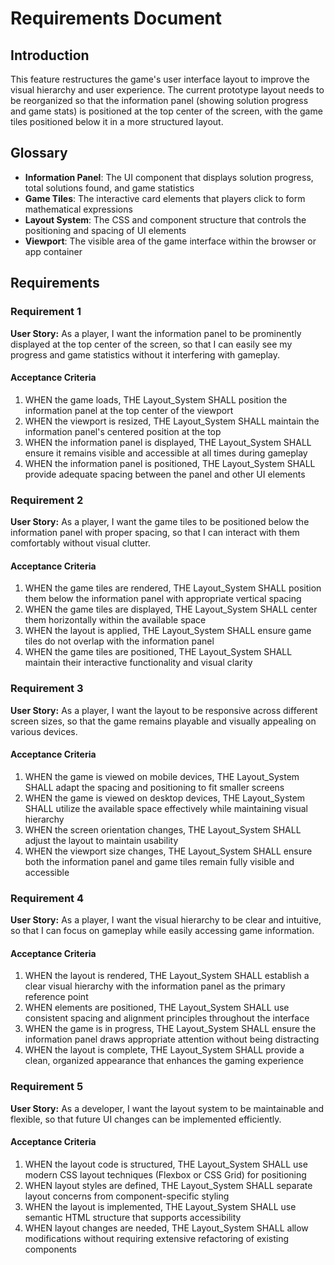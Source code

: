 # Requirements Document

## Introduction

This feature restructures the game's user interface layout to improve the visual hierarchy and user experience. The current prototype layout needs to be reorganized so that the information panel (showing solution progress and game stats) is positioned at the top center of the screen, with the game tiles positioned below it in a more structured layout.

## Glossary

- **Information Panel**: The UI component that displays solution progress, total solutions found, and game statistics
- **Game Tiles**: The interactive card elements that players click to form mathematical expressions
- **Layout System**: The CSS and component structure that controls the positioning and spacing of UI elements
- **Viewport**: The visible area of the game interface within the browser or app container

## Requirements

### Requirement 1

**User Story:** As a player, I want the information panel to be prominently displayed at the top center of the screen, so that I can easily see my progress and game statistics without it interfering with gameplay.

#### Acceptance Criteria

1. WHEN the game loads, THE Layout_System SHALL position the information panel at the top center of the viewport
2. WHEN the viewport is resized, THE Layout_System SHALL maintain the information panel's centered position at the top
3. WHEN the information panel is displayed, THE Layout_System SHALL ensure it remains visible and accessible at all times during gameplay
4. WHEN the information panel is positioned, THE Layout_System SHALL provide adequate spacing between the panel and other UI elements

### Requirement 2

**User Story:** As a player, I want the game tiles to be positioned below the information panel with proper spacing, so that I can interact with them comfortably without visual clutter.

#### Acceptance Criteria

1. WHEN the game tiles are rendered, THE Layout_System SHALL position them below the information panel with appropriate vertical spacing
2. WHEN the game tiles are displayed, THE Layout_System SHALL center them horizontally within the available space
3. WHEN the layout is applied, THE Layout_System SHALL ensure game tiles do not overlap with the information panel
4. WHEN the game tiles are positioned, THE Layout_System SHALL maintain their interactive functionality and visual clarity

### Requirement 3

**User Story:** As a player, I want the layout to be responsive across different screen sizes, so that the game remains playable and visually appealing on various devices.

#### Acceptance Criteria

1. WHEN the game is viewed on mobile devices, THE Layout_System SHALL adapt the spacing and positioning to fit smaller screens
2. WHEN the game is viewed on desktop devices, THE Layout_System SHALL utilize the available space effectively while maintaining visual hierarchy
3. WHEN the screen orientation changes, THE Layout_System SHALL adjust the layout to maintain usability
4. WHEN the viewport size changes, THE Layout_System SHALL ensure both the information panel and game tiles remain fully visible and accessible

### Requirement 4

**User Story:** As a player, I want the visual hierarchy to be clear and intuitive, so that I can focus on gameplay while easily accessing game information.

#### Acceptance Criteria

1. WHEN the layout is rendered, THE Layout_System SHALL establish a clear visual hierarchy with the information panel as the primary reference point
2. WHEN elements are positioned, THE Layout_System SHALL use consistent spacing and alignment principles throughout the interface
3. WHEN the game is in progress, THE Layout_System SHALL ensure the information panel draws appropriate attention without being distracting
4. WHEN the layout is complete, THE Layout_System SHALL provide a clean, organized appearance that enhances the gaming experience

### Requirement 5

**User Story:** As a developer, I want the layout system to be maintainable and flexible, so that future UI changes can be implemented efficiently.

#### Acceptance Criteria

1. WHEN the layout code is structured, THE Layout_System SHALL use modern CSS layout techniques (Flexbox or CSS Grid) for positioning
2. WHEN layout styles are defined, THE Layout_System SHALL separate layout concerns from component-specific styling
3. WHEN the layout is implemented, THE Layout_System SHALL use semantic HTML structure that supports accessibility
4. WHEN layout changes are needed, THE Layout_System SHALL allow modifications without requiring extensive refactoring of existing components
